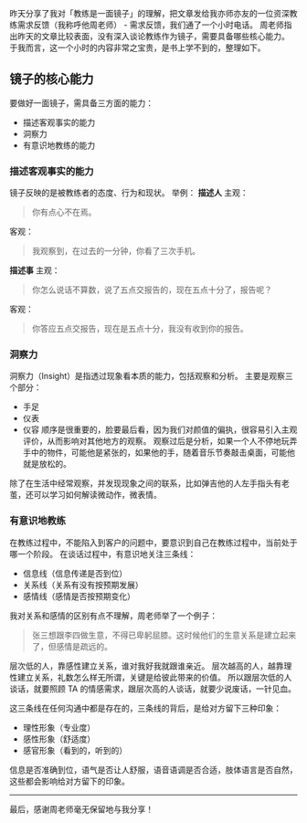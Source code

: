 昨天分享了我对「教练是一面镜子」的理解，把文章发给我亦师亦友的一位资深教练需求反馈（我称呼他周老师） - 需求反馈，我们通了一个小时电话。
周老师指出昨天的文章比较表面，没有深入谈论教练作为镜子，需要具备哪些核心能力。
于我而言，这一个小时的内容非常之宝贵，是书上学不到的，整理如下。

## 镜子的核心能力
要做好一面镜子，需具备三方面的能力：
* 描述客观事实的能力
* 洞察力
* 有意识地教练的能力

### 描述客观事实的能力
镜子反映的是被教练者的态度、行为和现状。
举例：
**描述人**
主观：
>你有点心不在焉。

客观：
>我观察到，在过去的一分钟，你看了三次手机。

**描述事**
主观：
>你怎么说话不算数，说了五点交报告的，现在五点十分了，报告呢？

客观：
>你答应五点交报告，现在是五点十分，我没有收到你的报告。

### 洞察力
洞察力（Insight）是指透过现象看本质的能力，包括观察和分析。
主要是观察三个部分：
* 手足
* 仪表
* 仪容
顺序是很重要的，脸要最后看，因为我们对颜值的偏执，很容易引入主观评价，从而影响对其他地方的观察。
观察过后是分析，如果一个人不停地玩弄手中的物件，可能他是紧张的，如果他的手，随着音乐节奏敲击桌面，可能他就是放松的。

除了在生活中经常观察，并发现现象之间的联系，比如弹吉他的人左手指头有老茧，还可以学习如何解读微动作，微表情。

### 有意识地教练
在教练过程中，不能陷入到客户的问题中，要意识到自己在教练过程中，当前处于哪一个阶段。
在谈话过程中，有意识地关注三条线：
* 信息线（信息传递是否到位）
* 关系线（关系有没有按预期发展）
* 感情线（感情是否按预期变化）

我对关系和感情的区别有点不理解，周老师举了一个例子：
>张三想跟李四做生意，不得已卑躬屈膝。这时候他们的生意关系是建立起来了，但感情是疏远的。

层次低的人，靠感性建立关系，谁对我好我就跟谁亲近。
层次越高的人，越靠理性建立关系，礼数怎么样无所谓，关键是给彼此带来的价值。
所以跟层次低的人谈话，就要照顾 TA 的情感需求，跟层次高的人谈话，就要少说废话，一针见血。

这三条线在任何沟通中都是存在的，三条线的背后，是给对方留下三种印象：
* 理性形象（专业度）
* 感性形象（舒适度）
* 感官形象（看到的，听到的）

信息是否准确到位，语气是否让人舒服，语音语调是否合适，肢体语言是否自然，这些都会影响给对方留下的印象。

---
最后，感谢周老师毫无保留地与我分享！
